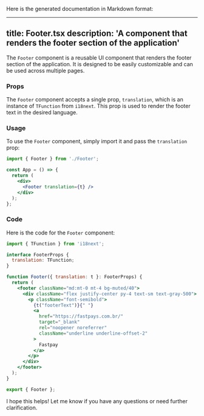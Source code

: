 Here is the generated documentation in Markdown format:

---
title: Footer.tsx
description: 'A component that renders the footer section of the application'
---

The `Footer` component is a reusable UI component that renders the footer section of the application. It is designed to be easily customizable and can be used across multiple pages.

### Props

The `Footer` component accepts a single prop, `translation`, which is an instance of `TFunction` from `i18next`. This prop is used to render the footer text in the desired language.

### Usage

To use the `Footer` component, simply import it and pass the `translation` prop:
```jsx
import { Footer } from './Footer';

const App = () => {
  return (
    <div>
      <Footer translation={t} />
    </div>
  );
};
```
### Code

Here is the code for the `Footer` component:
```jsx
import { TFunction } from 'i18next';

interface FooterProps {
  translation: TFunction;
}

function Footer({ translation: t }: FooterProps) {
  return (
    <footer className="md:mt-0 mt-4 bg-muted/40">
      <div className="flex justify-center py-4 text-sm text-gray-500">
        <p className="font-semibold">
          {t("footerText")}{" "}
          <a
            href="https://fastpays.com.br/"
            target="_blank"
            rel="noopener noreferrer"
            className="underline underline-offset-2"
          >
            Fastpay
          </a>
        </p>
      </div>
    </footer>
  );
}

export { Footer };
```
I hope this helps! Let me know if you have any questions or need further clarification.